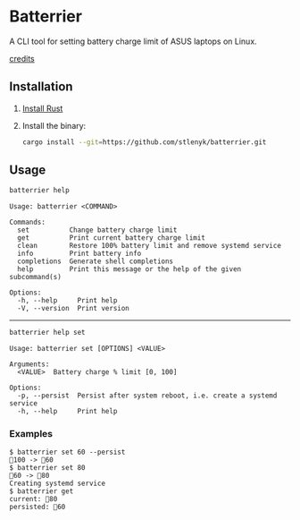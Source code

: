 # Batterrier

A CLI tool for setting battery charge limit of ASUS laptops on Linux.

[credits](https://www.linuxuprising.com/2021/02/how-to-limit-battery-charging-set.html)

## Installation

1. [Install Rust](https://www.rust-lang.org/tools/install)
2. Install the binary:

    ```sh
    cargo install --git=https://github.com/stlenyk/batterrier.git
    ```

## Usage

```sh
batterrier help
```

```
Usage: batterrier <COMMAND>

Commands:
  set          Change battery charge limit
  get          Print current battery charge limit
  clean        Restore 100% battery limit and remove systemd service
  info         Print battery info
  completions  Generate shell completions
  help         Print this message or the help of the given subcommand(s)

Options:
  -h, --help     Print help
  -V, --version  Print version
```

---

```sh
batterrier help set
```

```
Usage: batterrier set [OPTIONS] <VALUE>

Arguments:
  <VALUE>  Battery charge % limit [0, 100]

Options:
  -p, --persist  Persist after system reboot, i.e. create a systemd service
  -h, --help     Print help
```

### Examples

```
$ batterrier set 60 --persist
🔋100 -> 🔋60
$ batterrier set 80
🔋60 -> 🔋80
Creating systemd service
$ batterrier get
current: 🔋80
persisted: 🔋60
```
